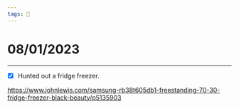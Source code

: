 ```yaml
---
tags: 📆
---
```


# 08/01/2023
---

- [x] Hunted out a fridge freezer.

https://www.johnlewis.com/samsung-rb38t605db1-freestanding-70-30-fridge-freezer-black-beauty/p5135903

